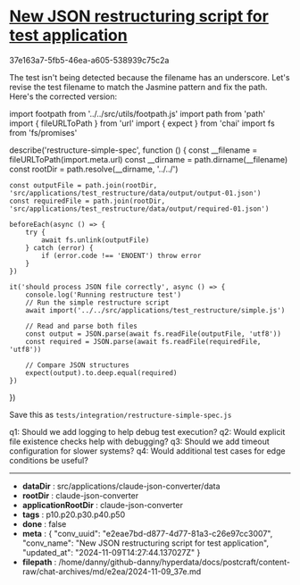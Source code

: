 # [New JSON restructuring script for test application](https://claude.ai/chat/e2eae7bd-d877-4d77-81a3-c26e97cc3007)

37e163a7-5fb5-46ea-a605-538939c75c2a

 The test isn't being detected because the filename has an underscore. Let's revise the test filename to match the Jasmine pattern and fix the path. Here's the corrected version:

<antArtifact identifier="restructure-test-spec" type="application/vnd.ant.code" language="javascript" title="Integration test for JSON restructuring">
import footpath from '../../src/utils/footpath.js'
import path from 'path'
import { fileURLToPath } from 'url'
import { expect } from 'chai'
import fs from 'fs/promises'

describe('restructure-simple-spec', function () {
    const __filename = fileURLToPath(import.meta.url)
    const __dirname = path.dirname(__filename)
    const rootDir = path.resolve(__dirname, '../../')

    const outputFile = path.join(rootDir, 'src/applications/test_restructure/data/output/output-01.json')
    const requiredFile = path.join(rootDir, 'src/applications/test_restructure/data/output/required-01.json')

    beforeEach(async () => {
        try {
            await fs.unlink(outputFile)
        } catch (error) {
            if (error.code !== 'ENOENT') throw error
        }
    })

    it('should process JSON file correctly', async () => {
        console.log('Running restructure test')
        // Run the simple restructure script
        await import('../../src/applications/test_restructure/simple.js')

        // Read and parse both files
        const output = JSON.parse(await fs.readFile(outputFile, 'utf8'))
        const required = JSON.parse(await fs.readFile(requiredFile, 'utf8'))

        // Compare JSON structures
        expect(output).to.deep.equal(required)
    })
})
</antArtifact>

Save this as `tests/integration/restructure-simple-spec.js`

q1: Should we add logging to help debug test execution?
q2: Would explicit file existence checks help with debugging?
q3: Should we add timeout configuration for slower systems?
q4: Would additional test cases for edge conditions be useful?

---

* **dataDir** : src/applications/claude-json-converter/data
* **rootDir** : claude-json-converter
* **applicationRootDir** : claude-json-converter
* **tags** : p10.p20.p30.p40.p50
* **done** : false
* **meta** : {
  "conv_uuid": "e2eae7bd-d877-4d77-81a3-c26e97cc3007",
  "conv_name": "New JSON restructuring script for test application",
  "updated_at": "2024-11-09T14:27:44.137027Z"
}
* **filepath** : /home/danny/github-danny/hyperdata/docs/postcraft/content-raw/chat-archives/md/e2ea/2024-11-09_37e.md
